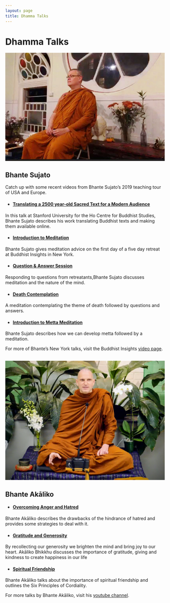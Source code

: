 ```yaml
---
layout: page
title: Dhamma Talks
---
```


# Dhamma Talks #  

![Bhante Sujato giving a dhamma talk in an old style building with pretty windows ](https://github.com/lokanta/lokanta.github.io/blob/master/Bhante%20s%20at%20BI.JPG)
## **Bhante Sujato** ###
Catch up with some recent videos from Bhante Sujato’s 2019 teaching tour of USA and Europe.  

* #### [Translating a 2500 year-old Sacred Text for a Modern Audience](https://www.youtube.com/watch?v=hLP-anSN8e0) ####
In this talk at Stanford University for the Ho Centre for Buddhist Studies, Bhante Sujato describes his work translating Buddhist texts and making them available online.  

* #### [Introduction to Meditation](https://www.facebook.com/buddhistinsights/videos/1276255332736276/) ####
Bhante Sujato gives meditation advice on the first day of a five day retreat at Buddhist Insights in New York.

* #### [Question & Answer Session](https://www.facebook.com/buddhistinsights/videos/427166864665570/) ####
Responding to questions from retreatants,Bhante Sujato discusses meditation and the nature of the mind.

* #### [Death Contemplation](https://www.facebook.com/buddhistinsights/videos/767005073741131/)
A meditation contemplating the theme of death followed by questions and answers.

* #### [Introduction to Metta Meditation](https://www.facebook.com/buddhistinsights/videos/409374479759947/) ####
Bhante Sujato describes how we can develop metta followed by a meditation.


<b></b>
For more of Bhante’s New York talks, visit the Buddhist Insights [video page](https://www.facebook.com/search/videos/?q=sujato&epa=SERP_TAB).


<b></b>
---


![Akaliko Bikkhu gives a dhamma talk](https://github.com/lokanta/lokanta.github.io/blob/master/Akaliko%20Bhikkhu%20Photo.png)
## Bhante Akāliko ##
* #### [Overcoming Anger and Hatred](https://www.youtube.com/watch?v=bguMpoum8Qk&t=17s) ####
Bhante Akāliko describes the drawbacks of the hindrance of hatred and provides some strategies to deal with it. 

* #### [Gratitude and Generosity](https://www.youtube.com/watch?v=U53wH04edfo&t=1165s) ####
By recollecting our generosity we brighten the mind and bring joy to our heart. Akāliko Bhikkhu discusses the importance of gratitude, giving and kindness to create happiness in our life

* #### [Spiritual Friendship](https://www.youtube.com/watch?v=GrZASbKSpjw&t=2147s) ####
Bhante Akāliko talks about the importance of spiritual friendship and outlines the Six Principles of Cordiality.


For more talks by Bhante Akāliko, visit his [youtube channel](https://www.youtube.com/channel/UC3xBzf5s7IwNqzX00CH9w8Q).



